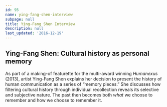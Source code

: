 ```yaml
---
id: 95
name: ying-fang-shen-interview
subpage: null
title: Ying-Fang Shen Interview
description: null
last_updated: '2016-12-19'
---
```

Ying-Fang Shen: Cultural history as personal memory
---------------------------------------------------

As part of a making-of featurette for the multi-award winning _Humanexus_ (2013), artist Ying-Fang Shen explains her decision to present the history of human communication as a series of “memory pieces.” She discusses how filtering cultural history through individual recollection reveals its selective and subjective nature. The past then becomes both _what_ we choose to remember and how we choose to remember it.